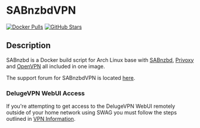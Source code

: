 # SABnzbdVPN

[![Docker Pulls](https://img.shields.io/docker/pulls/binhex/arch-sabnzbdvpn?style=flat-square&color=607D8B&label=docker%20pulls&logo=docker)](https://hub.docker.com/r/binhex/arch-sabnzbdvpn)
[![GitHub Stars](https://img.shields.io/github/stars/binhex/arch-sabnzbdvpn?style=flat-square&color=607D8B&label=github%20stars&logo=github)](https://github.com/binhex/arch-sabnzbdvpn)

## Description

SABnzbd is a Docker build script for Arch Linux base with [SABnzbd](http://sabnzbd.org/), [Privoxy](http://www.privoxy.org/) and [OpenVPN](https://openvpn.net/) all included in one image.

The support forum for SABnzbdVPN is located [here](https://forums.unraid.net/topic/44119-support-binhex-sabnzbdvpn/).

### DelugeVPN WebUI Access

If you're attempting to get access to the DelugeVPN WebUI remotely outside of your home network using SWAG you must follow the steps outlined in [VPN Information](https://dockstarter.com/advanced/vpn-info/).

